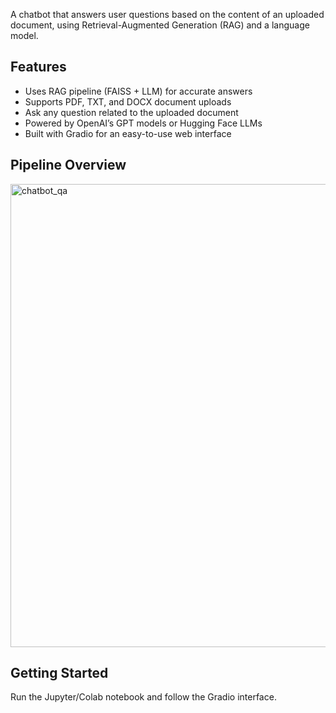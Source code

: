 
A chatbot that answers user questions based on the content of an uploaded document, using Retrieval-Augmented Generation (RAG) and a language model.

## Features
-  Uses RAG pipeline (FAISS + LLM) for accurate answers
-  Supports PDF, TXT, and DOCX document uploads
-  Ask any question related to the uploaded document
-  Powered by OpenAI’s GPT models or Hugging Face LLMs
-  Built with Gradio for an easy-to-use web interface

## Pipeline Overview

<img width="1661" height="741" alt="chatbot_qa" src="https://github.com/user-attachments/assets/f859f63f-ad2b-4b1c-9e48-2d7016194c1d" />


## Getting Started
Run the Jupyter/Colab notebook and follow the Gradio interface.
